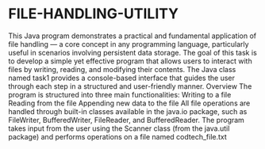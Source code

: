 # FILE-HANDLING-UTILITY
This Java program demonstrates a practical and fundamental application of file handling — a core concept in any programming language, particularly useful in scenarios involving persistent data storage. The goal of this task is to develop a simple yet effective program that allows users to interact with files by writing, reading, and modifying their contents. The Java class named task1 provides a console-based interface that guides the user through each step in a structured and user-friendly manner.
Overview
The program is structured into three main functionalities:
Writing to a file
Reading from the file
Appending new data to the file
All file operations are handled through built-in classes available in the java.io package, such as FileWriter, BufferedWriter, FileReader, and BufferedReader. The program takes input from the user using the Scanner class (from the java.util package) and performs operations on a file named codtech_file.txt
